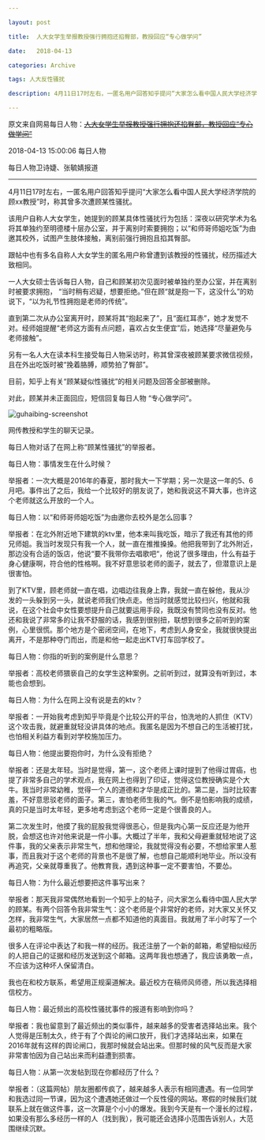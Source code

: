 ```yaml
---

layout: post

title:  人大女学生举报教授强行拥抱还掐臀部，教授回应“专心做学问”

date:   2018-04-13

categories: Archive

tags: 人大反性骚扰

description: 4月11日17时左右，一匿名用户回答知乎提问“大家怎么看中国人民大学经济学院的顾xx教授”时，称其曾多次遭顾某性骚扰。

---
```


原文来自网易每日人物：~~[人大女学生举报教授强行拥抱还掐臀部，教授回应“专心做学问”](http://3g.163.com/all/article/DF9H80RK05148UNS.html)~~

2018-04-13 15:00:06 每日人物

每日人物卫诗婕、张毓婧报道

---

4月11日17时左右，一匿名用户回答知乎提问“大家怎么看中国人民大学经济学院的顾xx教授”时，称其曾多次遭顾某性骚扰。

该用户自称人大女学生，她提到的顾某具体性骚扰行为包括：深夜以研究学术为名将其单独约至明德楼十层办公室，并于离别时索要拥抱；以“和师哥师姐吃饭”为由邀其校外，试图产生肢体接触，离别前强行拥抱且掐其臀部。

跟帖中也有多名自称人大女学生的匿名用户称曾遭到该教授的性骚扰，经历描述大致相同。

一人大女硕士告诉每日人物，自己和顾某初次见面时被单独约至办公室，并在离别时被要求拥抱， “当时稍有迟疑，想要拒绝。”但在顾“就是抱一下，这没什么”的劝说下，“以为礼节性拥抱是老师的传统”。

直到第二次从办公室离开时，顾某将其“抱起来了”，且“面红耳赤”，她才发觉不对。经师姐提醒“老师这方面有点问题，喜欢占女生便宜”后，她选择“尽量避免与老师接触”。

另有一名人大在读本科生接受每日人物采访时，称其曾深夜被顾某要求微信视频，且在外出吃饭时被“挽着胳膊，顺势拍了臀部”。

目前，知乎上有关“顾某疑似性骚扰”的相关问题及回答全部被删除。

对此，顾某并未正面回应，短信回复每日人物 “专心做学问”。

![guhaibing-screenshot](https://i.imgur.com/EZr9tFP.jpg)

网传教授和学生的聊天记录。

每日人物对话了在网上称“顾某性骚扰”的举报者。

每日人物：事情发生在什么时候？

举报者：一次大概是2016年的春夏，那时我大一下学期；另一次是这一年的5、6月吧。事件出了之后，我给一个比较好的朋友说了，她和我说这不算大事，也许这个老师就这么开放的一个人。

每日人物：以“和师哥师姐吃饭”为由邀你去校外是怎么回事？

举报者：在北外附近地下建筑的ktv里，他本来叫我吃饭，暗示了我还有其他的师兄师姐。我当时发现只有我一个人，就一直在推推搡搡。他把我带到了北外附近，那边没有合适的饭店，他说“要不我带你去唱歌吧“，他说了很多理由，什么有益于身心健康啊，符合他的性格啊。我不好意思驳老师的面子，就去了，但潜意识上是很害怕。

到了KTV里，顾老师就一直在唱，边唱边往我身上靠，我就一直在躲他，我从沙发的一头躲到另一头，就说老师我们快点走。他当时就感觉比较扫兴，他就和我说，在这个社会中女性要想提升自己就要运用手段，我既没有赞同也没有反对。他还和我说了非常多的让我不舒服的话，我感到很别扭，联想到很多之前听到的案例，心里很慌。那个地方是个密闭空间，在地下，考虑到人身安全，我就很快提出离开，不是那种夺门而出，而是和他一起走出KTV打车回学校了。

每日人物：你指的听到的案例是什么意思？

举报者：高校老师猥亵自己的女学生这种案例。之前听到过，就算没有听到过，本能也会想到。

每日人物：为什么在网上没有说是去的ktv？

举报者：一开始我考虑到知乎毕竟是个比较公开的平台，怕洗地的人抓住（KTV）这个攻击我，就避重就轻没讲具体的地点。我匿名是因为不想自己的生活被打扰，也怕相关利益方看到对学校施加压力。

每日人物：他提出要抱你时，为什么没有拒绝？

举报者：还是太年轻。当时是觉得，第一，这个老师上课时提到了他得过胃癌，也提了非常多自己的学术观点，我在网上也得到了印证，觉得这位教授确实是个大牛。我当时非常幼稚，觉得一个人的道德和才华是成正比的。第二是，当时比较害羞，不好意思驳老师的面子。第三，害怕老师生我的气。倒不是怕影响我的成绩，真的只是当时太年轻，更多地考虑到这个老师一定是个很善良的人。

第二次发生时，他摸了我的屁股我觉得很恶心，但是我内心第一反应还是为他开脱，会想这也许对他来说是一件小事。大概过了半年，我和父母避重就轻地说了这件事，我的父亲表示非常生气，想和他理论，我就觉得没有必要，不想给家里人惹事，而且我对于这个老师的背景也不是很了解，也想自己能顺利地毕业。所以没有再追究，父亲就尊重我了。他教育我，遇到这种事一定不要害怕，不要怂。

每日人物：为什么最近想要把这件事写出来？

举报者：那天我非常偶然地看到一个知乎上的帖子，问大家怎么看待中国人民大学的顾某。有两个回答令我非常生气：这个老师是个非常好的老师，对大家又关怀又怎样，我非常生气，大家居然一点都不知道他的真面目。我就用了半小时写了一个最初的粗略版。

很多人在评论中表达了和我一样的经历。我还注册了一个新的邮箱，希望相似经历的人把自己的证据和经历发送到这个邮箱。这两年我也想通了，我应该勇敢一点，不应该为这种坏人保留清白。

我也在和校方联系，希望用正规渠道解决。最近校方在稿师风师德，所以我选择相信校方。

每日人物：最近频出的高校性骚扰事件的报道有影响到你吗？

举报者：我也留意到了最近频出的类似事件，越来越多的受害者选择站出来。我个人觉得是压制太久，终于有了个舆论的闸口放开，我们才选择站出来，如果在2016年就有这样的舆论闸口，我那时候就会站出来。但那时候的风气反而是大家非常害怕因为自己站出来而利益遭到损害。

每日人物：从第一次发帖到现在你都经历了什么？

举报者：（这篇网帖）朋友圈都传疯了，越来越多人表示有相同遭遇。有一位同学和我选过同一节课，因为这个遭遇她还做过一个反性侵的网站。寒假的时候我们就联系上就在做这件事，这一次算是个小小的爆发。我到今天是有一个漫长的过程，如果没有那么多经历一样的人（找到我），我可能还会选择小范围告诉别人，大范围继续沉默。
